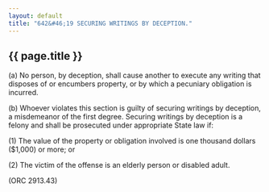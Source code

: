 ```yaml
---
layout: default 
title: "642&#46;19 SECURING WRITINGS BY DECEPTION."
---
```


{{ page.title }}
----------------

​(a) No person, by deception, shall cause another to execute any writing
that disposes of or encumbers property, or by which a pecuniary
obligation is incurred.

​(b) Whoever violates this section is guilty of securing writings by
deception, a misdemeanor of the first degree. Securing writings by
deception is a felony and shall be prosecuted under appropriate State
law if:

​(1) The value of the property or obligation involved is one thousand
dollars (\$1,000) or more; or

​(2) The victim of the offense is an elderly person or disabled adult.

(ORC 2913.43)
